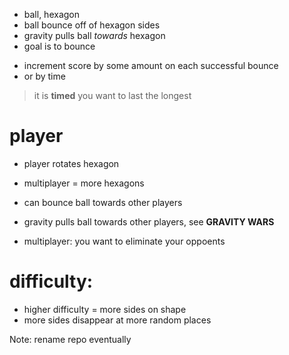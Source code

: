 - ball, hexagon
- ball bounce off of hexagon sides
- gravity pulls ball *towards* hexagon
- goal is to bounce
* increment score by some amount on each successful bounce
* or by time
> it is **timed**
> you want to last the longest

# player
* player rotates hexagon

* multiplayer = more hexagons
* can bounce ball towards other players
* gravity pulls ball towards other players, see **GRAVITY WARS**
* multiplayer: you want to eliminate your oppoents

# difficulty:
* higher difficulty = more sides on shape
* more sides disappear at more random places

Note:
rename repo eventually